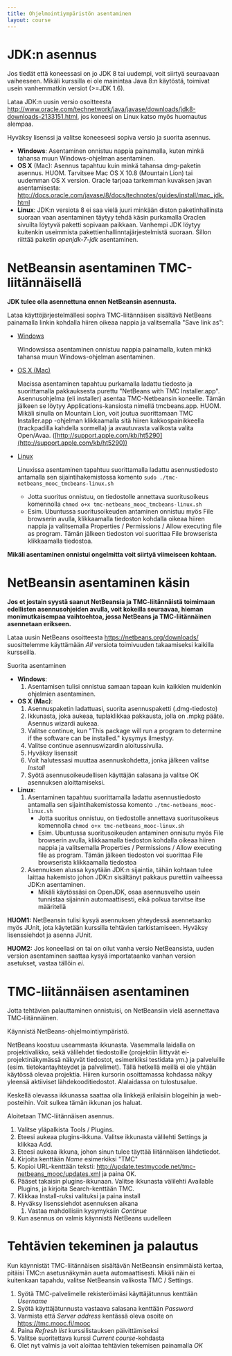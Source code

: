```yaml
---
title: Ohjelmointiympäristön asentaminen
layout: course
---
```

# JDK:n asennus
	
Jos tiedät että koneessasi on jo JDK 8 tai uudempi, voit siirtyä seuraavaan vaiheeseen. Mikäli kurssilla ei ole mainintaa Java 8:n käytöstä, toimivat usein vanhemmatkin versiot (>=JDK 1.6). 

Lataa JDK:n uusin versio osoitteesta <http://www.oracle.com/technetwork/java/javase/downloads/jdk8-downloads-2133151.html>, jos koneesi on Linux katso myös huomautus alempaa.

Hyväksy lisenssi ja valitse koneeseesi sopiva versio ja suorita asennus.

- **Windows**: Asentaminen onnistuu nappia painamalla, kuten minkä tahansa muun Windows-ohjelman asentaminen.
- **OS X** (Mac): Asennus tapahtuu kuin minkä tahansa dmg-paketin asennus. HUOM. Tarvitsee Mac OS X 10.8 (Mountain Lion) tai uudemman OS X version. Oracle tarjoaa tarkemman kuvaksen javan asentamisesta: <http://docs.oracle.com/javase/8/docs/technotes/guides/install/mac_jdk.html>
- **Linux**: JDK:n versiota 8 ei saa vielä juuri minkään diston paketinhallinsta suoraan vaan asentaminen täytyy tehdä käsin purkamalla Oraclen sivuilta löytyvä paketti sopivaan paikkaan. 
	Vanhempi JDK löytyy kuitenkin useimmista pakettienhallinntajärjestelmistä suoraan. Sillon   riittää paketin *openjdk-7-jdk* asentaminen. 

# NetBeansin asentaminen TMC-liitännäisellä

**JDK tulee olla asennettuna ennen NetBeansin asennusta.**

Lataa käyttöjärjestelmällesi sopiva TMC-liitännäisen sisältävä NetBeans painamalla linkin kohdalla hiiren oikeaa nappia ja valitsemalla "Save link as":

- [Windows](http://update.testmycode.net/installers/tmc-netbeans_mooc/tmc-netbeans_mooc_tmcbeans-windows.exe)

	Windowsissa asentaminen onnistuu nappia painamalla, kuten minkä tahansa muun Windows-ohjelman asentaminen.
- [OS X (Mac)](http://update.testmycode.net/installers/tmc-netbeans_mooc/tmc-netbeans_mooc_tmcbeans-macosx.tgz) 

	Macissa asentaminen tapahtuu purkamalla ladattu tiedosto ja suorittamalla pakkauksesta purettu "NetBeans with TMC Installer.app". Asennusohjelma (eli installer) asentaa TMC-Netbeansin koneelle. Tämän jälkeen se löytyy Applications-kansiosta nimellä tmcbeans.app. HUOM. Mikäli sinulla on Mountain Lion, voit joutua suorittamaan TMC Installer.app -ohjelman klikkaamalla sitä hiiren kakkospainikkeella (trackpadilla kahdella sormella) ja avautuvasta valikosta valita Open/Avaa. ([http://support.apple.com/kb/ht5290](http://support.apple.com/kb/ht5290))
- [Linux](http://update.testmycode.net/installers/tmc-netbeans_mooc/tmc-netbeans_mooc_tmcbeans-linux.sh)
	
	Linuxissa asentaminen tapahtuu suorittamalla ladattu asennustiedosto antamalla sen sijaintihakemistossa komento `sudo ./tmc-netbeans_mooc_tmcbeans-linux.sh`

	- Jotta suoritus onnistuu, on tiedostolle annettava suoritusoikeus komennolla `chmod o+x tmc-netbeans_mooc_tmcbeans-linux.sh`
	- Esim. Ubuntussa suoritusoikeuden antaminen onnistuu myös File browserin avulla, klikkaamalla tiedoston kohdalla oikeaa hiiren nappia ja valitsemalla Properties / Permissions / Allow executing file as program. Tämän jälkeen tiedoston voi suorittaa File browserista klikkaamalla tiedostoa.

**Mikäli asentaminen onnistui ongelmitta voit siirtyä viimeiseen kohtaan.**

# NetBeansin asentaminen käsin

**Jos et jostain syystä saanut NetBeansia ja TMC-liitännäistä toimimaan edellisten asennusohjeiden avulla, voit kokeilla seuraavaa, hieman monimutkaisempaa vaihtoehtoa, jossa NetBeans ja TMC-liitännäinen asennetaan erikseen.**

Lataa uusin NetBeans osoitteesta <https://netbeans.org/downloads/> suosittelemme käyttämään *All* versiota toimivuuden takaamiseksi kaikilla kursseilla.

Suorita asentaminen

- **Windows**: 
	1. Asentamisen tulisi onnistua samaan tapaan kuin kaikkien muidenkin ohjelmien asentaminen.
- **OS X (Mac)**: 
	1. Asennuspaketin ladattuasi, suorita asennuspaketti (.dmg-tiedosto)
	2. Ikkunasta, joka aukeaa, tuplaklikkaa pakkausta, jolla on .mpkg pääte. Asennus wizardi aukeaa.
	3. Valitse continue, kun  "This package will run a program to determine if the software can be installed." kysymys ilmestyy.
	4. Valitse continue asennuswizardin aloitussivulla.
	5. Hyväksy lisenssit
	6. Voit halutessasi muuttaa asennuskohdetta, jonka jälkeen valitse *Install*
	7. Syötä asennusoikeudellisen käyttäjän salasana ja valitse OK asennuksen aloittamiseksi.
- **Linux**: 
	1. Asentaminen tapahtuu suorittamalla ladattu asennustiedosto antamalla sen sijaintihakemistossa komento `./tmc-netbeans_mooc-linux.sh`
		- Jotta suoritus onnistuu, on tiedostolle annettava suoritusoikeus komennolla `chmod o+x tmc-netbeans_mooc-linux.sh`
		- Esim. Ubuntussa suoritusoikeuden antaminen onnisutu myös File browserin avulla, klikkaamalla tiedoston kohdalla oikeaa hiiren nappia ja valitsemalla Properties / Permissions / Allow executing file as program. Tämän jälkeen tiedoston voi suorittaa File browserista klikkaamalla tiedostoa
	2. Asennuksen alussa kysytään JDK:n sijaintia, tähän kohtaan tulee laittaa hakemisto johon JDK:n sisältänyt pakkaus purettiin vaiheessa JDK:n asentaminen. 
		- Mikäli käytössäsi on OpenJDK, osaa asennusvelho usein tunnistaa sijainnin automaattisesti, eikä polkua tarvitse itse määritellä

**HUOM1:** NetBeansin tulisi kysyä asennuksen yhteydessä asennetaanko myös JUnit, jota käytetään kurssilla tehtävien tarkistamiseen. Hyväksy lisenssiehdot ja asenna JUnit.

**HUOM2:** Jos koneellasi on tai on ollut vanha versio NetBeansista, uuden version asentaminen saattaa kysyä importataanko vanhan version asetukset, vastaa tällöin *ei*.

# TMC-liitännäisen asentaminen

Jotta tehtävien palauttaminen onnistuisi, on NetBeansiin vielä asennettava TMC-liitännäinen.

Käynnistä NetBeans-ohjelmointiympäristö.

NetBeans koostuu useammasta ikkunasta. Vasemmalla laidalla on projektivalikko, sekä välilehdet tiedostoille (projektiin liittyvät ei-projektinäkymässä näkyvät tiedostot, esimerkiksi testidata ym.) ja palveluille (esim. tietokantayhteydet ja palvelimet). Tällä hetkellä meillä ei ole yhtään käytössä olevaa projektia. Hiiren kursorin osoittamassa kohdassa näkyy yleensä aktiiviset lähdekooditiedostot. Alalaidassa on tulostusalue.

Keskellä olevassa ikkunassa saattaa olla linkkejä erilaisiin blogeihin ja web-posteihin. Voit sulkea tämän ikkunan jos haluat.

Aloitetaan TMC-liitännäisen asennus. 

1. Valitse yläpalkista Tools / Plugins.
2. Eteesi aukeaa plugins-ikkuna. Valitse ikkunasta välilehti Settings ja klikkaa Add.
3. Eteesi aukeaa ikkuna, johon sinun tulee täyttää liitännäisen lähdetiedot.
4. Kirjoita kenttään *Name* esimerkiksi "TMC"
5. Kopioi URL-kenttään teksti: <http://update.testmycode.net/tmc-netbeans_mooc/updates.xml> ja paina OK.
6. Pääset takaisin plugins-ikkunaan. Valitse ikkunasta välilehti Available Plugins, ja kirjoita Search-kenttään TMC.
7. Klikkaa Install-ruksi valituksi ja paina install
8. Hyväksy lisenssiehdot asennuksen aikana
	1. Vastaa mahdollisiin kysymyksiin *Continue*
9. Kun asennus on valmis käynnistä NetBeans uudelleen

# Tehtävien tekeminen ja palautus

Kun käynnistät TMC-liitännäisen sisältävän NetBeansin ensimmäistä kertaa, pitäisi TMC:n asetusnäkymän aueta automaattisesti. Mikäli näin ei kuitenkaan tapahdu, valitse NetBeansin valikosta TMC / Settings.

1. Syötä TMC-palvelimelle rekisteröimäsi käyttäjätunnus kenttään *Username*
2. Syötä käyttäjätunnusta vastaava salasana kenttään *Password*
3. Varmista että *Server address* kentässä oleva osoite on <https://tmc.mooc.fi/mooc>
4. Paina *Refresh list* kurssilistauksen päivittämiseksi
5. Valitse suoritettava kurssi *Current course*-kohdasta
6. Olet nyt valmis ja voit aloittaa tehtävien tekemisen painamalla *OK*